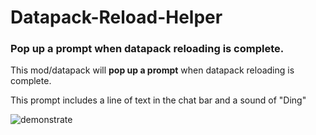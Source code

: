 # Datapack-Reload-Helper
### Pop up a prompt when datapack reloading is complete.

This mod/datapack will **pop up a prompt** when datapack reloading is complete.

This prompt includes a line of text in the chat bar and a sound of "Ding"

![demonstrate](https://cdn.modrinth.com/data/cached_images/ba72fcb6b999cccef82da6ef8d71fd2b43c2bb04.png)
